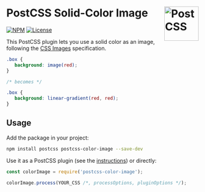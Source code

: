 # PostCSS Solid-Color Image [<img src="https://api.postcss.org/logo.svg" alt="PostCSS" width="90" height="90" align="right">](https://github.com/postcss/postcss)

[![NPM](https://img.shields.io/npm/v/postcss-color-image.svg)](https://www.npmjs.com/package/postcss-color-image)
[![License](https://img.shields.io/npm/l/postcss-color-image.svg)](LICENSE)

This PostCSS plugin lets you use a solid color as an image, following the
[CSS Images](https://drafts.csswg.org/css-images-4/#color-images)
specification.

```css
.box {
   background: image(red);
}

/* becomes */

.box {
   background: linear-gradient(red, red);
}
```

## Usage

Add the package in your project:

```sh
npm install postcss postcss-color-image --save-dev
```

Use it as a PostCSS plugin
(see the [instructions](https://github.com/postcss/postcss#usage))
or directly:

```js
const colorImage = require('postcss-color-image');

colorImage.process(YOUR_CSS /*, processOptions, pluginOptions */);
```
